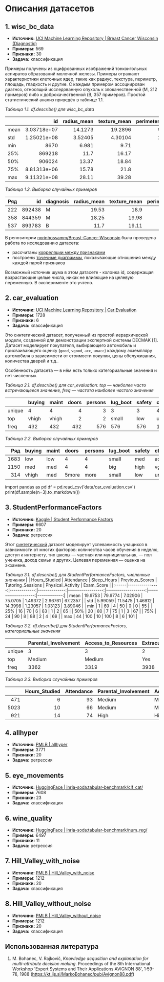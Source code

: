 # Описания датасетов


## 1.  wisc_bc_data

- **Источник:** [UCI Machine Learning Repository | Breast Cancer Wisconsin (Diagnostic)](https://archive.ics.uci.edu/dataset/17/breast+cancer+wisconsin+diagnostic)
- **Примеры:** 569
- **Признаки:** 30
- **Задача:** классификация

Примеры получены из оцифрованных изображений тонкоигольных аспиратов образований молочной железы. Примеры отражают характеристики клеточных ядер, такие как радиус, текстура, периметр, площадь, гладкость и другие. С каждым примером ассоциирован диагноз, относящий исследованную опухоль к злокачественной (M, 212 примеров) либо к доброкачественной (B, 357 примеров). Простой статистический анализ приведён в таблице 1.1.

*Таблица 1.1. df.describe() для wisc_bc_data*

|      |               id |   radius_mean |   texture_mean |   perimeter_mean |   area_mean |   smoothness_mean |   compactness_mean |   concavity_mean |   points_mean |   symmetry_mean |   dimension_mean |   radius_se |   texture_se |   perimeter_se |   area_se |   smoothness_se |   compactness_se |   concavity_se |    points_se |   symmetry_se |   dimension_se |   radius_worst |   texture_worst |   perimeter_worst |   area_worst |   smoothness_worst |   compactness_worst |   concavity_worst |   points_worst |   symmetry_worst |   dimension_worst |
|:------|-----------------:|--------------:|---------------:|-----------------:|------------:|------------------:|-------------------:|-----------------:|--------------:|----------------:|-----------------:|------------:|-------------:|---------------:|----------:|----------------:|-----------------:|---------------:|-------------:|--------------:|---------------:|---------------:|----------------:|------------------:|-------------:|-------------------:|--------------------:|------------------:|---------------:|-----------------:|------------------:|
| mean  |      3.03718e+07 |      14.1273  |       19.2896  |           91.969 |     654.889 |         0.0963603 |          0.104341  |        0.0887993 |     0.0489191 |       0.181162  |       0.0627976  |    0.405172 |     1.21685  |        2.86606 |   40.3371 |      0.00704098 |        0.0254781 |      0.0318937 |   0.0117961  |    0.0205423  |     0.0037949  |       16.2692  |        25.6772  |          107.261  |      880.583 |          0.132369  |            0.254265 |          0.272188 |      0.114606  |        0.290076  |         0.0839458 |
| std   |      1.25021e+08 |       3.52405 |        4.30104 |           24.299 |     351.914 |         0.0140641 |          0.0528128 |        0.0797198 |     0.0388028 |       0.0274143 |       0.00706036 |    0.277313 |     0.551648 |        2.02185 |   45.491  |      0.00300252 |        0.0179082 |      0.0301861 |   0.00617029 |    0.00826637 |     0.00264607 |        4.83324 |         6.14626 |           33.6025 |      569.357 |          0.0228324 |            0.157336 |          0.208624 |      0.0657323 |        0.0618675 |         0.0180613 |
| min   |   8670           |       6.981   |        9.71    |           43.79  |     143.5   |         0.05263   |          0.01938   |        0         |     0         |       0.106     |       0.04996    |    0.1115   |     0.3602   |        0.757   |    6.802  |      0.001713   |        0.002252  |      0         |   0          |    0.007882   |     0.0008948  |        7.93    |        12.02    |           50.41   |      185.2   |          0.07117   |            0.02729  |          0        |      0         |        0.1565    |         0.05504   |
| 25%   | 869218           |      11.7     |       16.17    |           75.17  |     420.3   |         0.08637   |          0.06492   |        0.02956   |     0.02031   |       0.1619    |       0.0577     |    0.2324   |     0.8339   |        1.606   |   17.85   |      0.005169   |        0.01308   |      0.01509   |   0.007638   |    0.01516    |     0.002248   |       13.01    |        21.08    |           84.11   |      515.3   |          0.1166    |            0.1472   |          0.1145   |      0.06493   |        0.2504    |         0.07146   |
| 50%   | 906024           |      13.37    |       18.84    |           86.24  |     551.1   |         0.09587   |          0.09263   |        0.06154   |     0.0335    |       0.1792    |       0.06154    |    0.3242   |     1.108    |        2.287   |   24.53   |      0.00638    |        0.02045   |      0.02589   |   0.01093    |    0.01873    |     0.003187   |       14.97    |        25.41    |           97.66   |      686.5   |          0.1313    |            0.2119   |          0.2267   |      0.09993   |        0.2822    |         0.08004   |
| 75%   |      8.81313e+06 |      15.78    |       21.8     |          104.1   |     782.7   |         0.1053    |          0.1304    |        0.1307    |     0.074     |       0.1957    |       0.06612    |    0.4789   |     1.474    |        3.357   |   45.19   |      0.008146   |        0.03245   |      0.04205   |   0.01471    |    0.02348    |     0.004558   |       18.79    |        29.72    |          125.4    |     1084     |          0.146     |            0.3391   |          0.3829   |      0.1614    |        0.3179    |         0.09208   |
| max   |      9.11321e+08 |      28.11    |       39.28    |          188.5   |    2501     |         0.1634    |          0.3454    |        0.4268    |     0.2012    |       0.304     |       0.09744    |    2.873    |     4.885    |       21.98    |  542.2    |      0.03113    |        0.1354    |      0.396     |   0.05279    |    0.07895    |     0.02984    |       36.04    |        49.54    |          251.2    |     4254     |          0.2226    |            1.058    |          1.252    |      0.291     |        0.6638    |         0.2075    |

*Таблица 1.2. Выборка случайных примеров*

|  Ряд  |     id | diagnosis   |   radius_mean |   texture_mean |   perimeter_mean |   area_mean |   smoothness_mean |   compactness_mean |   concavity_mean |   points_mean |   symmetry_mean |   dimension_mean |   radius_se |   texture_se |   perimeter_se |   area_se |   smoothness_se |   compactness_se |   concavity_se |   points_se |   symmetry_se |   dimension_se |   radius_worst |   texture_worst |   perimeter_worst |   area_worst |   smoothness_worst |   compactness_worst |   concavity_worst |   points_worst |   symmetry_worst |   dimension_worst |
|----:|-------:|:------------|--------------:|---------------:|-----------------:|------------:|------------------:|-------------------:|-----------------:|--------------:|----------------:|-----------------:|------------:|-------------:|---------------:|----------:|----------------:|-----------------:|---------------:|------------:|--------------:|---------------:|---------------:|----------------:|------------------:|-------------:|-------------------:|--------------------:|------------------:|---------------:|-----------------:|------------------:|
| 222 | 892438 | M           |         19.53 |          18.9  |           129.5  |      1217   |           0.115   |            0.1642  |          0.2197  |       0.1062  |          0.1792 |          0.06552 |      1.111  |       1.161  |          7.237 |    133    |        0.006056 |          0.03203 |        0.05638 |    0.01733  |       0.01884 |       0.004787 |          25.93 |           26.24 |            171.1  |       2053   |             0.1495 |              0.4116 |           0.6121  |        0.198   |           0.2968 |           0.09929 |
| 358 | 844359 | M           |         18.25 |          19.98 |           119.6  |      1040   |           0.09463 |            0.109   |          0.1127  |       0.074   |          0.1794 |          0.05742 |      0.4467 |       0.7732 |          3.18  |     53.91 |        0.004314 |          0.01382 |        0.02254 |    0.01039  |       0.01369 |       0.002179 |          22.88 |           27.66 |            153.2  |       1606   |             0.1442 |              0.2576 |           0.3784  |        0.1932  |           0.3063 |           0.08368 |
| 537 | 893783 | B           |         11.7  |          19.11 |            74.33 |       418.7 |           0.08814 |            0.05253 |          0.01583 |       0.01148 |          0.1936 |          0.06128 |      0.1601 |       1.43   |          1.109 |     11.28 |        0.006064 |          0.00911 |        0.01042 |    0.007638 |       0.02349 |       0.001661 |          12.61 |           26.55 |             80.92 |        483.1 |             0.1223 |              0.1087 |           0.07915 |        0.05741 |           0.3487 |           0.06958 |


В репозитории [norinhossamm/Breast-Cancer-Wisconsin](https://github.com/norinhossamm/Breast-Cancer-Wisconsin/blob/main/README.md) была проведена работа по исследованию датасета:

- рассчитаны [корреляции между признаками](https://github.com/user-attachments/assets/9dd81beb-1b72-4d28-8450-c786a1868fbc)
- построены [точечные диаграммы](https://github.com/user-attachments/assets/b395ca8c-4faf-4fa8-b324-73d459f8ad35), показывающие отношения между каждой парой признаков

Возможный источник шума в этом датасете - колонка id, содержащая возрастающие целые числа, никак не влияющие на целевую переменную. В эксперименте это учтено.


## 2. car_evaluation

- **Источник:** [UCI Machine Learning Repository | Car Evaluation](https://archive.ics.uci.edu/dataset/19/car+evaluation)
- **Примеры:** 1728
- **Признаки:** 6
- **Задача:** классификация

Это синтетический датасет, полученный из простой иерархической модели, созданной для демонстрации экспертной системы DECMAK [1]. Датасет моделирует покупателя, выбирающего автомобиль и присваивающего оценку (`good`, `vgood`, `acc`, `unacc`) каждому экземпляру автомобиля в зависимости от стоимости покупки, цены обслуживания, количества дверей и т.д..

Особенность датасета — в нём есть только категориальные значения и нет численных.

*Таблица 2.1. df.describe() для car_evaluation: *top* — наиболее часто встречающееся значение, freq — частота наиболее частого значения*

|        | buying   | maint   |   doors |   persons | lug_boot   | safety   | class   |
|:-------|:---------|:--------|--------:|----------:|:-----------|:---------|:--------|
| unique | 4        | 4       |       4 |         3 | 3          | 3        | 4       |
| top    | vhigh    | vhigh   |       2 |         2 | small      | low      | unacc   |
| freq   | 432      | 432     |     432 |       576 | 576        | 576      | 1210    |

*Таблица 2.2. Выборка случайных примеров*

|    Ряд    | buying   | maint   |   doors |   persons | lug_boot   | safety   | class   |
|-----:|:--------|:----------|:------|:------|:--------|:------|:--------|
| 1683 | low     | low       | 4     | 4     | small   | med   | acc     |
| 1150 | med     | med       | 4     | 4     | big     | high  | vgood   |
|  314 | vhigh   | med       | 5more | more  | small   | low   | unacc   |

import pandas as pd
df = pd.read_csv('data/car_evaluation.csv')
print(df.sample(n=3).to_markdown())


## 3. StudentPerformanceFactors

- **Источник:** [Kaggle | Student Performance Factors](https://www.kaggle.com/datasets/lainguyn123/student-performance-factors/data)
- **Примеры:** 6607
- **Признаки:** 20
- **Задача:** регрессия

Этот [синтетический](https://www.kaggle.com/datasets/lainguyn123/student-performance-factors/discussion/532279#3001125) датасет моделирует успеваемость учащихся в зависимости от многих факторов: количества часов обучения в неделю, доступ к интернету, тип школы — частная или муниципальная, — пол ученика, доход семьи и других. Целевая переменная — оценка на экзамене.


*Таблица 3.1. df.describe() для StudentPerformanceFactors, численные значения*
|       |   Hours_Studied |   Attendance |   Sleep_Hours |   Previous_Scores |   Tutoring_Sessions |   Physical_Activity |   Exam_Score |
|:------|----------------:|-------------:|--------------:|------------------:|--------------------:|--------------------:|-------------:|
| mean  |        19.9753  |      79.9774 |       7.02906 |           75.0705 |             1.49372 |             2.96761 |     67.2357  |
| std   |         5.99059 |      11.5475 |       1.46812 |           14.3998 |             1.23057 |             1.03123 |      3.89046 |
| min   |         1       |      60      |       4       |           50      |             0       |             0       |     55       |
| 25%   |        16       |      70      |       6       |           63      |             1       |             2       |     65       |
| 50%   |        20       |      80      |       7       |           75      |             1       |             3       |     67       |
| 75%   |        24       |      90      |       8       |           88      |             2       |             4       |     69       |
| max   |        44       |     100      |      10       |          100      |             8       |             6       |    101       |

*Таблица 3.2. df.describe() для StudentPerformanceFactors, категориальные значения*

|        | Parental_Involvement   | Access_to_Resources   | Extracurricular_Activities   | Motivation_Level   | Internet_Access   | Family_Income   | Teacher_Quality   | School_Type   | Peer_Influence   | Learning_Disabilities   | Parental_Education_Level   | Distance_from_Home   | Gender   |
|:-------|:-----------------------|:----------------------|:-----------------------------|:-------------------|:------------------|:----------------|:------------------|:--------------|:-----------------|:------------------------|:---------------------------|:---------------------|:---------|
| unique | 3                      | 3                     | 2                            | 3                  | 2                 | 3               | 3                 | 2             | 3                | 2                       | 3                          | 3                    | 2        |
| top    | Medium                 | Medium                | Yes                          | Medium             | Yes               | Low             | Medium            | Public        | Positive         | No                      | High School                | Near                 | Male     |
| freq   | 3362                   | 3319                  | 3938                         | 3351               | 6108              | 2672            | 3925              | 4598          | 2638             | 5912                    | 3223                       | 3884                 | 3814     |

*Таблица 3.3. Выборка случайных примеров*

|      |   Hours_Studied |   Attendance | Parental_Involvement   | Access_to_Resources   | Extracurricular_Activities   |   Sleep_Hours |   Previous_Scores | Motivation_Level   | Internet_Access   |   Tutoring_Sessions | Family_Income   | Teacher_Quality   | School_Type   | Peer_Influence   |   Physical_Activity | Learning_Disabilities   | Parental_Education_Level   | Distance_from_Home   | Gender   |   Exam_Score |
|-----:|----------------:|-------------:|:-----------------------|:----------------------|:-----------------------------|--------------:|------------------:|:-------------------|:------------------|--------------------:|:----------------|:------------------|:--------------|:-----------------|--------------------:|:------------------------|:---------------------------|:---------------------|:---------|-------------:|
|  471 |               6 |           93 | Medium                 | Medium                | No                           |             7 |                52 | High               | Yes               |                   0 | Medium          | Medium            | Public        | Neutral          |                   2 | No                      | College                    | Near                 | Female   |           64 |
| 5023 |              10 |           66 | Medium                 | Medium                | No                           |             4 |                74 | Low                | Yes               |                   2 | Low             | Medium            | Public        | Negative         |                   2 | No                      | High School                | Moderate             | Male     |           59 |
|  921 |              14 |           74 | High                   | High                  | Yes                          |             6 |                73 | High               | Yes               |                   2 | Medium          | Medium            | Private       | Neutral          |                   3 | No                      | High School                | Near                 | Female   |           67 |


## 4. allhyper

- **Источник:** [PMLB | allhyper](https://epistasislab.github.io/pmlb/profile/allhyper.html)
- **Примеры:** 3771
- **Признаки:** 20
- **Задача:** регрессия


## 5. eye_movements

- **Источник:** [HuggingFace | inria-soda:tabular-benchmark/clf_cat/](https://huggingface.co/datasets/inria-soda/tabular-benchmark/tree/dabc0f5cea2459217a54bf275227e68cda218e9d/clf_cat)
- **Примеры:** 7608
- **Признаки:** 23
- **Задача:** классификация


## 6. wine_quality

- **Источник:** [HuggingFace | inria-soda:tabular-benchmark/num_reg/](https://huggingface.co/datasets/inria-soda/tabular-benchmark/tree/dabc0f5cea2459217a54bf275227e68cda218e9d/reg_num)
- **Примеры:** 6497
- **Признаки:** 11
- **Задача:** регрессия


## 7. Hill_Valley_with_noise

- **Источник:** [PMLB | Hill_Valley_with_noise](https://epistasislab.github.io/pmlb/profile/Hill_Valley_with_noise.html)
- **Примеры:** 1212
- **Признаки:** 20 
- **Задача:** классификация


## 8. Hill_Valley_without_noise

- **Источник:** [PMLB | Hill_Valley_without_noise](https://epistasislab.github.io/pmlb/profile/Hill_Valley_without_noise.html)
- **Примеры:** 1212
- **Признаки:** 20
- **Задача:** классификация


## Использованная литература

1. M. Bohanec, V. Rajkovič, *Knowledge acqusition and explanation for multi-attribute decision making*. Proceedings of the 8th International Workshop 'Expert Systems and Their Applications AVIGNON 88', 1:59-78, 1988 (https://kt.ijs.si/MarkoBohanec/pub/Avignon88.pdf)

